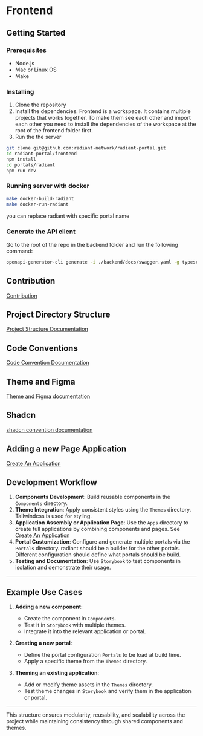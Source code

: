# Frontend

## Getting Started

### Prerequisites

- Node.js
- Mac or Linux OS
- Make

### Installing

1. Clone the repository
2. Install the dependencies.
    Frontend is a workspace. It contains multiple projects that works together. To make them see each other and import each other
    you need to install the dependencies of the workspace at the root of the frontend folder first.
3. Run the the server

```bash
git clone git@github.com:radiant-network/radiant-portal.git
cd radiant-portal/frontend
npm install
cd portals/radiant
npm run dev
```

### Running server with docker

```bash
make docker-build-radiant
make docker-run-radiant
```

you can replace radiant with specific portal name

### Generate the API client

Go to the root of the repo in the backend folder and run the following command:

```bash
openapi-generator-cli generate -i ./backend/docs/swagger.yaml -g typescript-axios -o ./frontend/api

```

## Contribution
[Contribution](./docs/contribution.md)

## Project Directory Structure
[Project Structure Documentation](./docs/project-structure.md)

## Code Conventions
[Code Convention Documentation](./docs/code-conventions.md)

## Theme and Figma
[Theme and Figma documentation](./docs/theme.md)

## Shadcn
[shadcn convention documentation](./docs/shadcn.md)

## Adding a new Page Application
[Create An Application](./docs/create-an-application.md)

## Development Workflow

1. **Components Development**: Build reusable components in the `Components` directory.
2. **Theme Integration**: Apply consistent styles using the `Themes` directory. Tailwindcss is used for styling.
3. **Application Assembly or Application Page**: Use the `Apps` directory to create full applications by combining components and pages. See [Create An Application](./docs/create-an-application.md)
4. **Portal Customization**: Configure and generate multiple portals via the `Portals` directory. radiant should be a builder for the other portals. Different configuration should define what portals should be build.
5. **Testing and Documentation**: Use `Storybook` to test components in isolation and demonstrate their usage.

---

## Example Use Cases

1. **Adding a new component**:
   - Create the component in `Components`.
   - Test it in `Storybook` with multiple themes.
   - Integrate it into the relevant application or portal.

2. **Creating a new portal**:
   - Define the portal configuration `Portals` to be load at build time.
   - Apply a specific theme from the `Themes` directory.

3. **Theming an existing application**:
   - Add or modify theme assets in the `Themes` directory.
   - Test theme changes in `Storybook` and verify them in the application or portal.

---

This structure ensures modularity, reusability, and scalability across the project while maintaining consistency through shared components and themes.

